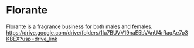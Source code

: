 # Florante
Florante is a fragrance business for both males and females.
https://drive.google.com/drive/folders/1Iu7BUVV19naE5bVAnU4rRaqAe7p3KBEX?usp=drive_link
